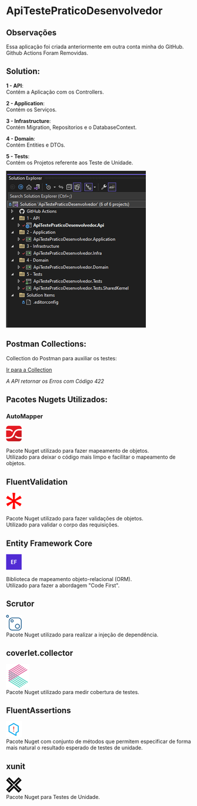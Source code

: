 
# ApiTestePraticoDesenvolvedor

## Observações
Essa aplicação foi criada anteriormente em outra conta minha do GitHub.  
Github Actions Foram Removidas.

## Solution:

 __1 - API__:  
Contém a Aplicação com os Controllers.

 __2 - Application__:  
Contém os Serviços.

__3 - Infrastructure__:  
Contém Migration, Repositorios e o DatabaseContext.

__4 - Domain__:  
Contém Entities e DTOs.

__5 - Tests__:  
Contém os Projetos referente aos Teste de Unidade.

 ![image info](./docs/img/solution.png)

## Postman Collections:
Collection do Postman para auxiliar os testes:

[Ir para a Collection](./docs/ApiConta.postman_collection.json)

_A API retornar os Erros com Código 422_

## Pacotes Nugets Utilizados:

### AutoMapper
![image info](./docs/img/pacotes/automapper.png)

Pacote Nuget utilizado para fazer mapeamento de objetos.  
Utilizado para deixar o código mais limpo e facilitar o mapeamento de objetos.

## FluentValidation

![image info](./docs/img/pacotes/fluentvalidation.png)

Pacote Nuget utilizado para fazer validações de objetos.  
Utilizado para validar o corpo das requisições.  

## Entity Framework Core
![image info](./docs/img/pacotes/ef-core.png)

Biblioteca de mapeamento objeto-relacional (ORM).  
Utilizado para fazer a abordagem "Code First".

## Scrutor
![image info](./docs/img/pacotes/scrutor.png)  
Pacote Nuget utilizado para realizar a injeção de dependência.  


## coverlet.collector
![image info](./docs/img/pacotes/coverlet.collector.png)  
Pacote Nuget utilizado  para medir cobertura de testes.


## FluentAssertions
![image info](./docs/img/pacotes/fluentassertions.png)  
Pacote Nuget com conjunto de métodos que permitem especificar de forma mais natural o resultado esperado de testes de unidade.

## xunit
![image info](./docs/img/pacotes/xunit.png)  
Pacote Nuget para Testes de Unidade.
